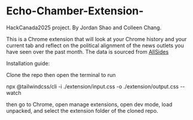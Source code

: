 # Echo-Chamber-Extension-
HackCanada2025 project. By Jordan Shao and Colleen Chang.

This is a Chrome extension that will look at your Chrome history and your current tab and reflect on the political alignment of the news outlets you have seen over the past month. The data is sourced from [AllSides ](https://www.allsides.com/)

Installation guide:

Clone the repo then open the terminal to run

npx @tailwindcss/cli -i ./extension/input.css -o ./extension/output.css --watch

then go to Chrome, open manage extensions, open dev mode, load unpacked, and select the extension folder of the cloned repo.
